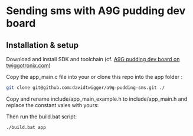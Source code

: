# Sending sms with A9G pudding dev board

## Installation & setup

Download and install SDK and toolchain (cf. [A9G pudding dev board on twiggotronix.com](https://www.twiggotronix.com/fr/a9g-pudding-module-de-developpement/))

Copy the app_main.c file into your or clone this repo into the app folder : 
```bash 
git clone git@github.com:davidtwigger/a9g-pudding-sms.git ./
```

Copy and rename include/app_main_example.h to include/app_main.h and replace the constant vales with yours:

Then run the build.bat script:
```bash
./build.bat app
```
